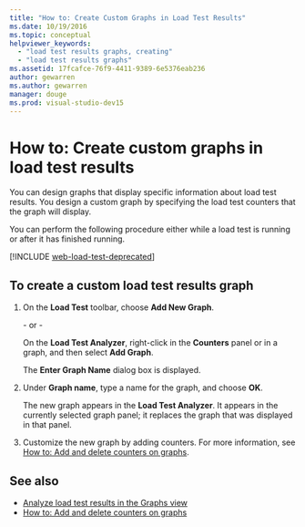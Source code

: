 ```yaml
---
title: "How to: Create Custom Graphs in Load Test Results"
ms.date: 10/19/2016
ms.topic: conceptual
helpviewer_keywords:
  - "load test results graphs, creating"
  - "load test results graphs"
ms.assetid: 17fcafce-76f9-4411-9389-6e5376eab236
author: gewarren
ms.author: gewarren
manager: douge
ms.prod: visual-studio-dev15
---
```

# How to: Create custom graphs in load test results

You can design graphs that display specific information about load test results. You design a custom graph by specifying the load test counters that the graph will display.

You can perform the following procedure either while a load test is running or after it has finished running.

[!INCLUDE [web-load-test-deprecated](includes/web-load-test-deprecated.md)]

## To create a custom load test results graph

1.  On the **Load Test** toolbar, choose **Add New Graph**.

     \- or -

     On the **Load Test Analyzer**, right-click in the **Counters** panel or in a graph, and then select **Add Graph**.

     The **Enter Graph Name** dialog box is displayed.

2.  Under **Graph name**, type a name for the graph, and choose **OK**.

     The new graph appears in the **Load Test Analyzer**. It appears in the currently selected graph panel; it replaces the graph that was displayed in that panel.

3.  Customize the new graph by adding counters. For more information, see [How to: Add and delete counters on graphs](../test/how-to-add-and-delete-counters-on-graphs-in-load-test-results.md).

## See also

- [Analyze load test results in the Graphs view](../test/analyze-load-test-results-in-the-graphs-view.md)
- [How to: Add and delete counters on graphs](../test/how-to-add-and-delete-counters-on-graphs-in-load-test-results.md)